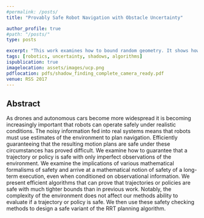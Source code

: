```yaml
---
#permalink: /posts/
title: "Provably Safe Robot Navigation with Obstacle Uncertainty"

author_profile: true
#path: "/posts/"
type: posts

excerpt: "This work examines how to bound random geometry. It shows how to compute confidance intervals for shapes and applies it to planning under uncertainty."
tags: [robotics, uncertainty, shadows, algorithms]
ispublication: true
imagelocation: assets/images/ucp.png
pdflocation: pdfs/shadow_finding_complete_camera_ready.pdf
venue: RSS 2017
---
```

## Abstract
As drones and autonomous cars become more widespread it is becoming increasingly important that robots can operate safely under realistic conditions. The noisy information fed into real systems means that robots must use estimates of the environment to plan navigation. Efficiently guaranteeing that the resulting motion plans are safe under these circumstances has proved difficult. We examine how to guarantee that a trajectory or policy is safe with only imperfect observations of the environment. We examine the implications of various mathematical formalisms of safety and arrive at a mathematical notion of safety of a long-term execution, even when conditioned on observational information. We present efficient algorithms that can prove that trajectories or policies are safe with much tighter bounds than in previous work. Notably, the complexity of the environment does not affect our methods ability to evaluate if a trajectory or policy is safe. We then use these safety checking methods to design a safe variant of the RRT planning algorithm.
